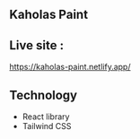 
## Kaholas Paint

## Live site : 

https://kaholas-paint.netlify.app/
## Technology


- React library
- Tailwind CSS



